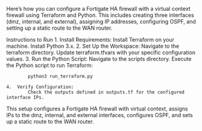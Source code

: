 Here’s how you can configure a Fortigate HA firewall with a virtual context firewall using Terraform and Python. This includes creating three interfaces (dmz, internal, and external), assigning IP addresses, configuring OSPF, and setting up a static route to the WAN router.

Instructions to Run
    1.  Install Requirements:
            Install Terraform on your machine.
            Install Python 3.x.
    2.  Set Up the Workspace:
            Navigate to the terraform directory.
            Update terraform.tfvars with your specific configuration values.
    3.  Run the Python Script:
            Navigate to the scripts directory.
            Execute the Python script to run Terraform:

            python3 run_terraform.py

    4.  Verify Configuration:
            Check the outputs defined in outputs.tf for the configured interface IPs.

This setup configures a Fortigate HA firewall with virtual context, assigns IPs to the dmz, internal, and external interfaces, configures OSPF, and sets up a static route to the WAN router.